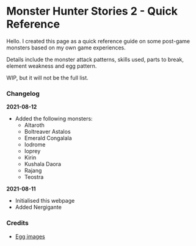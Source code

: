 # Monster Hunter Stories 2 - Quick Reference

Hello. I created this page as a quick reference guide on some post-game monsters based on my own game experiences.

Details include the monster attack patterns, skills used, parts to break, element weakness and egg pattern.

WIP, but it will not be the full list.

### Changelog
**2021-08-12**
- Added the following monsters:
  - Altaroth
  - Boltreaver Astalos
  - Emerald Congalala
  - Iodrome
  - Ioprey
  - Kirin
  - Kushala Daora
  - Rajang
  - Teostra

**2021-08-11**
- Initialised this webpage
- Added Nergigante

### Credits
- [Egg images](https://mhst.kiranico.com/mhs2/)